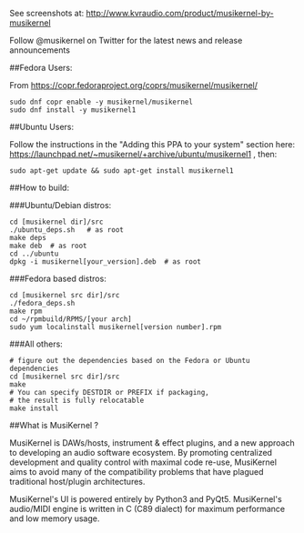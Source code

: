 See screenshots at:  http://www.kvraudio.com/product/musikernel-by-musikernel

Follow @musikernel on Twitter for the latest news and release announcements

##Fedora Users:

From https://copr.fedoraproject.org/coprs/musikernel/musikernel/

```
sudo dnf copr enable -y musikernel/musikernel
sudo dnf install -y musikernel1
```

##Ubuntu Users:

Follow the instructions in the "Adding this PPA to your system" section here:  https://launchpad.net/~musikernel/+archive/ubuntu/musikernel1 , then:

`sudo apt-get update && sudo apt-get install musikernel1`

##How to build:

###Ubuntu/Debian distros:

```
cd [musikernel dir]/src 
./ubuntu_deps.sh   # as root
make deps
make deb  # as root
cd ../ubuntu
dpkg -i musikernel[your_version].deb  # as root
```

###Fedora based distros:

```
cd [musikernel src dir]/src
./fedora_deps.sh
make rpm
cd ~/rpmbuild/RPMS/[your arch]
sudo yum localinstall musikernel[version number].rpm
```

###All others:

```
# figure out the dependencies based on the Fedora or Ubuntu dependencies
cd [musikernel src dir]/src
make
# You can specify DESTDIR or PREFIX if packaging,
# the result is fully relocatable
make install
```

##What is MusiKernel ?

MusiKernel is DAWs/hosts, instrument & effect plugins, and a new approach to developing an audio software ecosystem.  By promoting centralized development and quality control with maximal code re-use, MusiKernel aims to avoid many of the compatibility problems that have plagued traditional host/plugin architectures.

MusiKernel's UI is powered entirely by Python3 and PyQt5.  MusiKernel's audio/MIDI engine is written in C (C89 dialect) for maximum performance and low memory usage.

